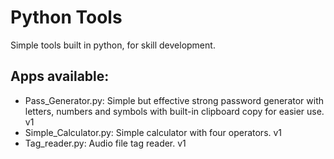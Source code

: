 # Python Tools
Simple tools built in python, for skill development.

Apps available:
--------------------------------------------------
- Pass_Generator.py: Simple but effective strong password generator with letters, numbers and symbols with built-in clipboard copy for easier use. v1
- Simple_Calculator.py: Simple calculator with four operators. v1   
- Tag_reader.py: Audio file tag reader. v1       

